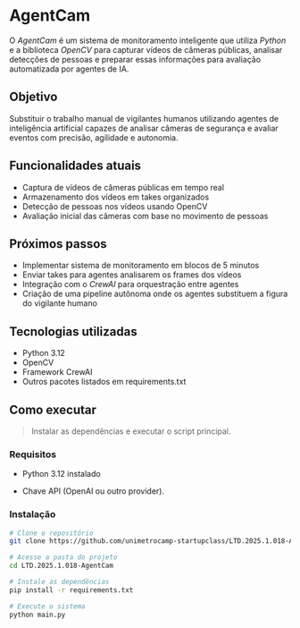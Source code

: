 # AgentCam

O *AgentCam* é um sistema de monitoramento inteligente que utiliza *Python* e a biblioteca *OpenCV* para capturar vídeos de câmeras públicas, analisar detecções de pessoas e preparar essas informações para avaliação automatizada por agentes de IA.

## Objetivo

Substituir o trabalho manual de vigilantes humanos utilizando agentes de inteligência artificial capazes de analisar câmeras de segurança e avaliar eventos com precisão, agilidade e autonomia.

## Funcionalidades atuais

- Captura de vídeos de câmeras públicas em tempo real
- Armazenamento dos vídeos em takes organizados
- Detecção de pessoas nos vídeos usando OpenCV
- Avaliação inicial das câmeras com base no movimento de pessoas

## Próximos passos

- Implementar sistema de monitoramento em blocos de 5 minutos
- Enviar takes para agentes analisarem os frames dos vídeos
- Integração com o *CrewAI* para orquestração entre agentes
- Criação de uma pipeline autônoma onde os agentes substituem a figura do vigilante humano

## Tecnologias utilizadas

- Python 3.12
- OpenCV
- Framework CrewAI
- Outros pacotes listados em requirements.txt

## Como executar

> Instalar as dependências e executar o script principal.

### Requisitos

- Python 3.12 instalado

- Chave API (OpenAI ou outro provider).

### Instalação

```bash
# Clone o repositório
git clone https://github.com/unimetrocamp-startupclass/LTD.2025.1.018-AgentCam

# Acesse a pasta do projeto
cd LTD.2025.1.018-AgentCam

# Instale as dependências
pip install -r requirements.txt

# Execute o sistema
python main.py